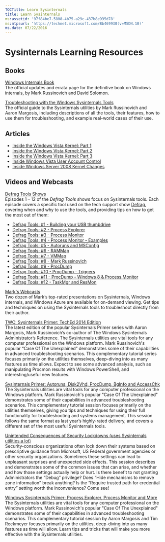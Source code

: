 ```yaml
---
TOCTitle: Learn Sysinternals
title: Learn Sysinternals
ms:assetid: '07f84be7-5808-4b75-a29c-437b8e935d78'
ms:mtpsurl: 'https://technet.microsoft.com/Bb469930(v=MSDN.10)'
ms.date: 07/22/2016
---
```


# Sysinternals Learning Resources 
## Books

[Windows Internals Book](windows-internals.md)  
The official updates and errata page for the definitive book on Windows internals, by Mark Russinovich and David Solomon.

[Troubleshooting with the Windows Sysinternals Tools](troubleshooting-book.md)  
The official guide to the Sysinternals utilities by Mark Russinovich and Aaron Margosis, including descriptions of all the tools, their features, how to use them for troubleshooting, and example real-world cases of their use.

## Articles

-   [Inside the Windows Vista Kernel: Part 1](https://technet.microsoft.com/magazine/cc162494.aspx)
-   [Inside the Windows Vista Kernel: Part 2](https://technet.microsoft.com/magazine/cc162480.aspx)
-   [Inside the Windows Vista Kernel: Part 3](https://technet.microsoft.com/magazine/cc162458.aspx)
-   [Inside Windows Vista User Account Control](https://technet.microsoft.com/magazine/cc138019.aspx)
-   [Inside Windows Server 2008 Kernel Changes](https://technet.microsoft.com/magazine/cc194386.aspx)

## Videos and Webcasts

[Defrag Tools Shows](https://channel9.msdn.com/shows/defrag-tools)  
Episodes 1 – 12 of the *Defrag Tools* shows focus on Sysinternals tools. Each episode covers a specific tool used on the tech support show [Defrag](https://channel9.msdn.com/shows/the-defrag-show), covering when and why to use the tools, and providing tips on how to get the most out of them:

-   [Defrag Tools: \#1 - Building your USB thumbdrive](https://channel9.msdn.com/shows/defrag-tools/defrag-tools-building-your-usb-thumbdrive)
-   [Defrag Tools: \#2 - Process Explorer](https://channel9.msdn.com/shows/defrag-tools/defrag-tools-2-process-explorer)
-   [Defrag Tools: \#3 - Process Monitor](https://channel9.msdn.com/shows/defrag-tools/defrag-tools-3-process-monitor)
-   [Defrag Tools: \#4 - Process Monitor - Examples](https://channel9.msdn.com/shows/defrag-tools/defrag-tools-4-process-monitor)
-   [Defrag Tools: \#5 - Autoruns and MSConfig](https://channel9.msdn.com/shows/defrag-tools/defrag-tools-5-autoruns)
-   [Defrag Tools: \#6 - RAMMap](https://channel9.msdn.com/shows/defrag-tools/defrag-tools-6-rammap)
-   [Defrag Tools: \#7 - VMMap](https://channel9.msdn.com/shows/defrag-tools/defrag-tools-7-vmmap)
-   [Defrag Tools: \#8 - Mark Russinovich](https://channel9.msdn.com/shows/defrag-tools/defrag-tools-8-mark-russinovich)
-   [Defrag Tools: \#9 - ProcDump](https://channel9.msdn.com/shows/defrag-tools/defrag-tools-9-procdump)
-   [Defrag Tools: \#10 - ProcDump - Triggers](https://channel9.msdn.com/shows/defrag-tools/defrag-tools-10-procdump-triggers)
-   [Defrag Tools: \#11 - ProcDump - Windows 8 & Process Monitor](https://channel9.msdn.com/shows/defrag-tools/defrag-tools-11-procdump-windows-8--process-monitor)
-   [Defrag Tools: \#12 - TaskMgr and ResMon](https://channel9.msdn.com/shows/defrag-tools/defrag-tools-12-taskmgr-and-resmon)

[Mark's Webcasts](https://technet.microsoft.com/3b496bb4-d2ce-477f-8c9e-c3736ac61bfe)  
Two dozen of Mark’s top-rated presentations on Sysinternals, Windows internals, and Windows Azure are available for on-demand viewing. Get tips and techniques on using the Sysinternals tools to troubleshoot directly from their author.

[TWC: Sysinternals Primer: TechEd 2014 Edition](https://channel9.msdn.com/events/teched/northamerica/2014/dcim-b340#fbid=)  
The latest edition of the popular Sysinternals Primer series with Aaron Margosis, Mark Russinovich’s co-author of The Windows Sysinternals Administrator’s Reference. The Sysinternals utilities are vital tools for any computer professional on the Windows platform. Mark Russinovich's popular “Case Of The Unexplained” demonstrates some of their capabilities in advanced troubleshooting scenarios. This complementary tutorial series focuses primarily on the utilities themselves, deep-diving into as many features as time allows. Expect to see some advanced analysis, such as manipulating Procmon results with Windows PowerShell, and interesting/useful new features.

[Sysinternals Primer: Autoruns, Disk2Vhd, ProcDump, BgInfo and AccessChk](https://channel9.msdn.com/events/teched/northamerica/2011/wcl312)  
The Sysinternals utilities are vital tools for any computer professional on the Windows platform. Mark Russinovich's popular "Case Of The Unexplained" demonstrates some of their capabilities in advanced troubleshooting scenarios. This complementary tutorial session focuses primarily on the utilities themselves, giving you tips and techniques for using their full functionality for troubleshooting and systems management. This session follows the same format as last year’s highly-rated delivery, and covers a different set of the most useful Sysinternals tools.

[Unintended Consequences of Security Lockdowns (uses Sysinternals utilities a lot)](https://channel9.msdn.com/events/teched/northamerica/2011/sim304)  
Security-conscious organizations often lock down their systems based on prescriptive guidance from Microsoft, US Federal government agencies or other security organizations. Sometimes these settings can lead to unpleasant surprises and unexpected side effects. This session describes and demonstrates some of the common issues that can arise, and whether and how those settings actually help or hurt. Is there benefit to not granting Administrators the “Debug” privilege? Does “Hide mechanisms to remove zone information” break anything? Is the “Require trusted path for credential entry” setting worth the inconvenience? Come see!

[Windows Sysinternals Primer: Process Explorer, Process Monitor and More](https://channel9.msdn.com/events/teched/northamerica/2010/wcl314)  
The Sysinternals utilities are vital tools for any computer professional on the Windows platform. Mark Russinovich's popular "Case Of The Unexplained" demonstrates some of their capabilities in advanced troubleshooting scenarios. This complementary tutorial session by Aaron Margosis and Tim Reckmeyer focuses primarily on the utilities, deep-diving into as many features as time will allow. Learn tips and tricks that will make you more effective with the Sysinternals utilities.
